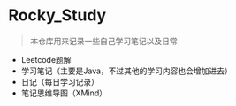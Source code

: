 # Rocky_Study

> 本仓库用来记录一些自己学习笔记以及日常
* Leetcode题解
* 学习笔记（主要是Java，不过其他的学习内容也会增加进去）
* 日记（每日学习记录）
* 笔记思维导图（XMind）
